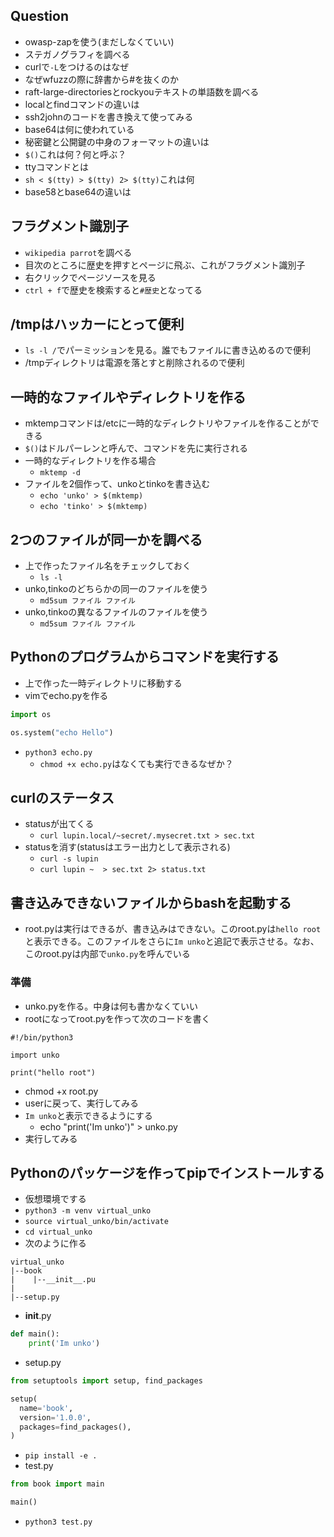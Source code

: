 ## Question
- owasp-zapを使う(まだしなくていい)
- ステガノグラフィを調べる
- curlで`-L`をつけるのはなぜ
- なぜwfuzzの際に辞書から#を抜くのか
- raft-large-directoriesとrockyouテキストの単語数を調べる
- localとfindコマンドの違いは
- ssh2johnのコードを書き換えて使ってみる
- base64は何に使われている
- 秘密鍵と公開鍵の中身のフォーマットの違いは
- `$()`これは何？何と呼ぶ？
- ttyコマンドとは
- `sh < $(tty) > $(tty) 2> $(tty)`これは何
- base58とbase64の違いは

## フラグメント識別子
- `wikipedia parrot`を調べる
- 目次のところに歴史を押すとページに飛ぶ、これがフラグメント識別子
- 右クリックでページソースを見る
- `ctrl + f`で歴史を検索すると`#歴史`となってる

## /tmpはハッカーにとって便利
- `ls -l /`でパーミッションを見る。誰でもファイルに書き込めるので便利
- /tmpディレクトリは電源を落とすと削除されるので便利


## 一時的なファイルやディレクトリを作る
- mktempコマンドは/etcに一時的なディレクトリやファイルを作ることができる
- `$()`はドルパーレンと呼んで、コマンドを先に実行される
- 一時的なディレクトリを作る場合
  - `mktemp -d` 
- ファイルを2個作って、unkoとtinkoを書き込む
  - `echo 'unko' > $(mktemp)`
  - `echo 'tinko' > $(mktemp)`

## 2つのファイルが同一かを調べる
- 上で作ったファイル名をチェックしておく
  - `ls -l` 
- unko,tinkoのどちらかの同一のファイルを使う
  - `md5sum ファイル ファイル` 
- unko,tinkoの異なるファイルのファイルを使う
  - `md5sum ファイル ファイル`

## Pythonのプログラムからコマンドを実行する
- 上で作った一時ディレクトリに移動する
- vimでecho.pyを作る
```py
import os

os.system("echo Hello")
```

- `python3 echo.py`
  - `chmod +x echo.py`はなくても実行できるなぜか？ 

## curlのステータス
- statusが出てくる
  - `curl lupin.local/~secret/.mysecret.txt > sec.txt`
- statusを消す(statusはエラー出力として表示される)
  - `curl -s lupin `
  - `curl lupin ~  > sec.txt 2> status.txt` 

## 書き込みできないファイルからbashを起動する
- root.pyは実行はできるが、書き込みはできない。このroot.pyは`hello root`と表示できる。このファイルをさらに`Im unko`と追記で表示させる。なお、このroot.pyは内部で`unko.py`を呼んでいる
### 準備
- unko.pyを作る。中身は何も書かなくていい
- rootになってroot.pyを作って次のコードを書く
```
#!/bin/python3

import unko

print("hello root")
```
- chmod +x root.py
- userに戻って、実行してみる
- `Im unko`と表示できるようにする
  - echo "print('Im unko')" > unko.py 
- 実行してみる

## Pythonのパッケージを作ってpipでインストールする
- 仮想環境でする
- `python3 -m venv virtual_unko`
- `source virtual_unko/bin/activate`
- `cd virtual_unko`
- 次のように作る
```
virtual_unko
|--book
|    |--__init__.pu
|
|--setup.py
```
- __init__.py
```py
def main():
    print('Im unko')
```
- setup.py
```py
from setuptools import setup, find_packages

setup(
  name='book',
  version='1.0.0',
  packages=find_packages(),
)
```
- `pip install -e .`
- test.py
```py
from book import main

main()
```
- `python3 test.py`
